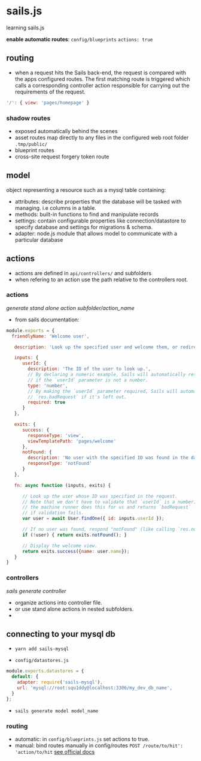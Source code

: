 # sails.js
learning sails.js

**enable automatic routes**: ```config/blueprints``` ```actions: true```

## routing

- when a request hits the Sails back-end, the request is compared with the apps configured routes. The first matching route is triggered which calls a corresponding controller action responsible for carrying out the requirements of the request.

```javascript
'/': { view: 'pages/homepage' }
```

### shadow routes

- exposed automatically behind the scenes
- asset routes map directly to any files in the configured web root folder ```.tmp/public/```
- blueprint routes
- cross-site request forgery token route

## model

object representing a resource such as a mysql table containing:

- attributes: describe properties that the database will be tasked with managing. i.e columns in a table.
- methods: built-in functions to find and manipulate records
- settings: contain configurable properties like connection/datastore to specify database and settings for migrations & schema.
- adapter: node.js module that allows model to communicate with a particular database

## actions

- actions are defined in `api/controllers/` and subfolders
- when refering to an action use the path relative to the controllers root.

### actions
*generate stand alone action subfolder/action_name*

- from sails documentation:
```js
module.exports = {
  friendlyName: 'Welcome user',

   description: 'Look up the specified user and welcome them, or redirect to a signup page if no user was found.',

   inputs: {
      userId: {
        description: 'The ID of the user to look up.',
        // By declaring a numeric example, Sails will automatically respond with `res.badRequest`
        // if the `userId` parameter is not a number.
        type: 'number',
        // By making the `userId` parameter required, Sails will automatically respond with
        // `res.badRequest` if it's left out.
        required: true
      }
   },

   exits: {
      success: {
        responseType: 'view',
        viewTemplatePath: 'pages/welcome'
      },
      notFound: {
        description: 'No user with the specified ID was found in the database.',
        responseType: 'notFound'
      }
   },

   fn: async function (inputs, exits) {

      // Look up the user whose ID was specified in the request.
      // Note that we don't have to validate that `userId` is a number;
      // the machine runner does this for us and returns `badRequest`
      // if validation fails.
      var user = await User.findOne({ id: inputs.userId });

      // If no user was found, respond "notFound" (like calling `res.notFound()`)
      if (!user) { return exits.notFound(); }

      // Display the welcome view.
      return exits.success({name: user.name});
   }
}
```

### controllers
*sails generate controller*

- organize actions into controller file.
- or use stand alone actions in nested subfolders.
-

## connecting to your mysql db


- `yarn add sails-mysql`

- `config/datastores.js`
```js
module.exports.datastores = {
  default: {
    adapter: require('sails-mysql'),
    url: 'mysql://root:squ1ddy@localhost:3306/my_dev_db_name',
  }
};
```
- `sails generate model model_name`


### routing

- automatic: in `config/blueprints.js` set actions to true.
- manual: bind routes manually in config/routes `POST /route/to/hit': 'action/to/hit`
[see official docs](https://sailsjs.com/documentation/concepts/actions-and-controllers/routing-to-actions)
